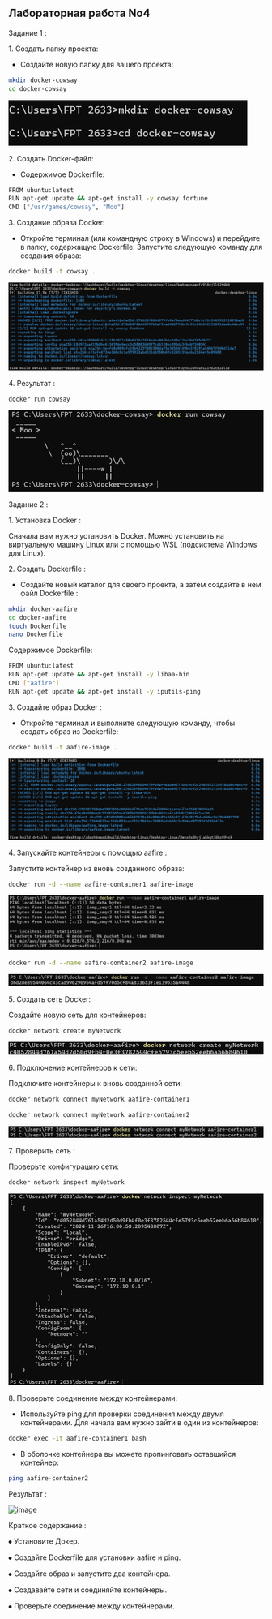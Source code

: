 ## Лабораторная работа No4

Задание 1 :

1\. Создать папку проекта:
- Создайте новую папку для вашего проекта:

```bash
mkdir docker-cowsay
cd docker-cowsay
```
![image](https://github.com/haha523/lab_4.linux/blob/21975dc9072328ec80bc7ed17e62fdf9c352e279/png%20for%20lab/b%C3%A0i%201%20t%E1%BA%A1o%20b%C3%B2.png)


2\. Создать Docker-файл:

- Содержимое Dockerfile:

```bash
FROM ubuntu:latest
RUN apt-get update && apt-get install -y cowsay fortune
CMD ["/usr/games/cowsay", "Moo"]
```

3\. Создание образа Docker:
- Откройте терминал (или командную строку в Windows) и перейдите в папку, содержащую Dockerfile. Запустите следующую команду для создания образа:

```bash
docker build -t cowsay .
```

![image](https://github.com/haha523/lab_4.linux/blob/21975dc9072328ec80bc7ed17e62fdf9c352e279/png%20for%20lab/t%E1%BA%A1o%20b%C3%B2%20X%C3%A2y%20D%E1%BB%B1ng%20Docker%20Image.png)

4\. Результат :

```bash
docker run cowsay
```

![image](https://github.com/haha523/lab_4.linux/blob/21975dc9072328ec80bc7ed17e62fdf9c352e279/png%20for%20lab/h%C3%ACnh%20%E1%BA%A3nh%20con%20b%C3%B2.png)


Задание 2 :

1\. Установка Docker :

Сначала вам нужно установить Docker. Можно установить на виртуальную машину Linux или с помощью WSL (подсистема Windows для Linux).

2\. Создать Dockerfile :

- Создайте новый каталог для своего проекта, а затем создайте в нем файл Dockerfile :

```bash
mkdir docker-aafire
cd docker-aafire
touch Dockerfile
nano Dockerfile
```

Содержимое Dockerfile:

```bash
FROM ubuntu:latest
RUN apt-get update && apt-get install -y libaa-bin
CMD ["aafire"]
RUN apt-get update && apt-get install -y iputils-ping 
```

3\. Создайте образ Docker :

- Откройте терминал и выполните следующую команду, чтобы создать образ из Dockerfile:

```bash
docker build -t aafire-image .
```

![image](https://github.com/haha523/lab_4.linux/blob/043c707c9ec97f0c132255c5fdb938dc280bc506/png%20for%20lab/X%C3%A2y%20d%E1%BB%B1ng%20l%E1%BA%A1i%20Docker%20image%201.png)


4\. Запускайте контейнеры с помощью aafire :

Запустите контейнер из вновь созданного образа:

```bash
docker run -d --name aafire-container1 aafire-image
```

![image](https://github.com/haha523/lab_4.linux/blob/043c707c9ec97f0c132255c5fdb938dc280bc506/png%20for%20lab/containners%201.png)

```bash
docker run -d --name aafire-container2 aafire-image
```

![image](https://github.com/haha523/lab_4.linux/blob/043c707c9ec97f0c132255c5fdb938dc280bc506/png%20for%20lab/containners%202.png)


5\. Создать сеть Docker:

Создайте новую сеть для контейнеров:

```bash
docker network create myNetwork
```

![image](https://github.com/haha523/lab_4.linux/blob/c222540dd54b96d47e4cfe9d445459df2506376e/png%20for%20lab/docker%20network%20connect%20myNetwork.png)

6\. Подключение контейнеров к сети:

Подключите контейнеры к вновь созданной сети:

```bash
docker network connect myNetwork aafire-container1
```

```bash
docker network connect myNetwork aafire-container2
```

![image](https://github.com/haha523/lab_4.linux/blob/c222540dd54b96d47e4cfe9d445459df2506376e/png%20for%20lab/k%E1%BA%BFt%20n%E1%BB%91i%20t%E1%BB%ABng%20container%20v%E1%BB%9Bi%20m%E1%BA%A1ng.png)


7\. Проверить сеть :

Проверьте конфигурацию сети:

```bash
docker network inspect myNetwork
```

![image](https://github.com/haha523/lab_4.linux/blob/c222540dd54b96d47e4cfe9d445459df2506376e/png%20for%20lab/B%C6%B0%E1%BB%9Bc%207%20Ki%E1%BB%83m%20Tra%20C%E1%BA%A5u%20H%C3%ACnh%20M%E1%BA%A1ng.png)

8\. Проверьте соединение между контейнерами:

- Используйте ping для проверки соединения между двумя контейнерами. Для начала вам нужно зайти в один из контейнеров:

```bash
docker exec -it aafire-container1 bash
```

- В оболочке контейнера вы можете пропинговать оставшийся контейнер:

```bash
ping aafire-container2
```

Результат :

![image](https://github.com/haha523/lab_4.linux/blob/247f18abe4ec611820bcc407ff996d63234b8c2c/png%20for%20lab/l%E1%BB%ADa%202.png)


Краткое содержание :

⦁  Установите Докер.

⦁  Создайте Dockerfile для установки aafire и ping.

⦁  Создайте образ и запустите два контейнера.

⦁  Создавайте сети и соединяйте контейнеры.

⦁  Проверьте соединение между контейнерами.



























